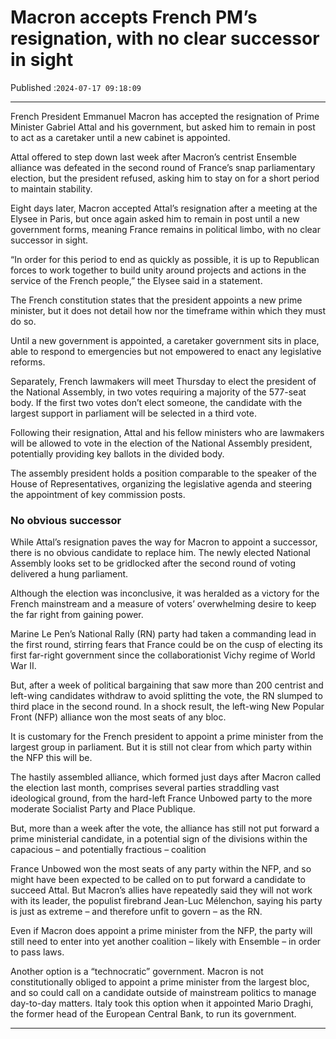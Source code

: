 # Macron accepts French PM’s resignation, with no clear successor in sight

Published :`2024-07-17 09:18:09`

---

French President Emmanuel Macron has accepted the resignation of Prime Minister Gabriel Attal and his government, but asked him to remain in post to act as a caretaker until a new cabinet is appointed.

Attal offered to step down last week after Macron’s centrist Ensemble alliance was defeated in the second round of France’s snap parliamentary election, but the president refused, asking him to stay on for a short period to maintain stability.

Eight days later, Macron accepted Attal’s resignation after a meeting at the Elysee in Paris, but once again asked him to remain in post until a new government forms, meaning France remains in political limbo, with no clear successor in sight.

“In order for this period to end as quickly as possible, it is up to Republican forces to work together to build unity around projects and actions in the service of the French people,” the Elysee said in a statement.

The French constitution states that the president appoints a new prime minister, but it does not detail how nor the timeframe within which they must do so.

Until a new government is appointed, a caretaker government sits in place, able to respond to emergencies but not empowered to enact any legislative reforms.

Separately, French lawmakers will meet Thursday to elect the president of the National Assembly, in two votes requiring a majority of the 577-seat body. If the first two votes don’t elect someone, the candidate with the largest support in parliament will be selected in a third vote.

Following their resignation, Attal and his fellow ministers who are lawmakers will be allowed to vote in the election of the National Assembly president, potentially providing key ballots in the divided body.

The assembly president holds a position comparable to the speaker of the House of Representatives, organizing the legislative agenda and steering the appointment of key commission posts.

### No obvious successor

While Attal’s resignation paves the way for Macron to appoint a successor, there is no obvious candidate to replace him. The newly elected National Assembly looks set to be gridlocked after the second round of voting delivered a hung parliament.

Although the election was inconclusive, it was heralded as a victory for the French mainstream and a measure of voters’ overwhelming desire to keep the far right from gaining power.

Marine Le Pen’s National Rally (RN) party had taken a commanding lead in the first round, stirring fears that France could be on the cusp of electing its first far-right government since the collaborationist Vichy regime of World War II.

But, after a week of political bargaining that saw more than 200 centrist and left-wing candidates withdraw to avoid splitting the vote, the RN slumped to third place in the second round. In a shock result, the left-wing New Popular Front (NFP) alliance won the most seats of any bloc.

It is customary for the French president to appoint a prime minister from the largest group in parliament. But it is still not clear from which party within the NFP this will be.

The hastily assembled alliance, which formed just days after Macron called the election last month, comprises several parties straddling vast ideological ground, from the hard-left France Unbowed party to the more moderate Socialist Party and Place Publique.

But, more than a week after the vote, the alliance has still not put forward a prime ministerial candidate, in a potential sign of the divisions within the capacious – and potentially fractious – coalition

France Unbowed won the most seats of any party within the NFP, and so might have been expected to be called on to put forward a candidate to succeed Attal. But Macron’s allies have repeatedly said they will not work with its leader, the populist firebrand Jean-Luc Mélenchon, saying his party is just as extreme – and therefore unfit to govern – as the RN.

Even if Macron does appoint a prime minister from the NFP, the party will still need to enter into yet another coalition – likely with Ensemble – in order to pass laws.

Another option is a “technocratic” government. Macron is not constitutionally obliged to appoint a prime minister from the largest bloc, and so could call on a candidate outside of mainstream politics to manage day-to-day matters. Italy took this option when it appointed Mario Draghi, the former head of the European Central Bank, to run its government.

---

